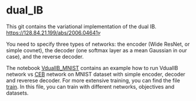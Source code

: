 # dual_IB
This git contains the variational implementation of the dual IB.
 https://128.84.21.199/abs/2006.04641ץ

You need to specify three types of networks: the encoder (Wide ResNet, or simple covnet), the decoder (one softmax layer as a mean Gaussian in our case), and the reverse decoder.

The notebook [VdualIB_MNIST](VdualIB_MNIST.ipynb) contains an example how to run VdualIB network vs [CEB](https://arxiv.org/abs/2002.05380) network on MNIST dataset with simple encoder, decoder and reverese decoder.
For more extensive training, you can find the file [train](train.py). In this file, you can train with different networks, objectives and datasets.
